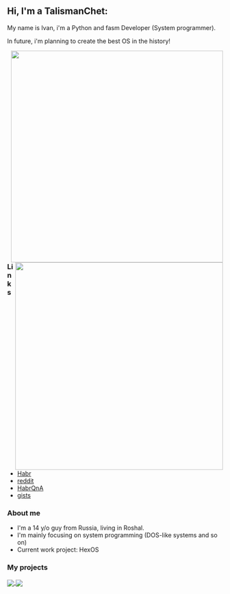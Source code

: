 ## Hi, I'm a TalismanChet:
My name is Ivan, i'm a Python and fasm Developer (System programmer).

In future, i'm planning to create the best OS in the history!

<p>
  <table="right">
  <tr>
      <td><img width="495px" align="right" src="https://github-readme-stats.vercel.app/api/top-langs/?username=vanosoft&hide=html&layout=compact&hide_border=true&border_radius=0&theme=dark&icon_color=5194f0&bg_color=0d1117" />
      <img width="485px" align="right" src="https://github-readme-stats.vercel.app/api?username=vanosoft&hide_border=true&border_radius=0&count_private=false&layout=compact&hide_title=false&show_icons=true&theme=dark&icon_color=5194f0&bg_color=0d1117" />
      </td>
  </tr>
</p>

### Links

- [Habr](https://habr.com/ru/users/TalismanChet/)
- [reddit](https://www.reddit.com/user/DueTurnover2684/)
- [HabrQnA](https://qna.habr.com/user/TalismanChet)
- [gists](https://gist.github.com/TalismanChet)

### About me
- I'm a 14 y/o guy from Russia, living in Roshal.
- I'm mainly focusing on system programming (DOS-like systems and so on)
- Current work project: HexOS

### My projects

<a href="https://github.com/vanosoft/pHoney">
  <img align="center" src="https://github-readme-stats.vercel.app/api/pin/?username=vanosoft&repo=pHoney&theme=github_dark" />
</a>
<a href="https://github.com/vanosoft/HexOS">
  <img align="center" src="https://github-readme-stats.vercel.app/api/pin/?username=vanosoft&repo=HexOS&theme=github_dark" />
</a>
